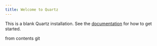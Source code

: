 ```yaml
---
title: Welcome to Quartz
---
```


This is a blank Quartz installation.
See the [documentation](https://quartz.jzhao.xyz) for how to get started.

from contents git